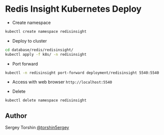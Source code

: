 # Redis Insight Kubernetes Deploy

- Create namespace
```bash
kubectl create namespace redisinsight
```
- Deploy to cluster
```bash
cd database/redis/redisinsight/
kubectl apply -f k8s/ -n redisinsight
```
- Port forward
```bash
kubectl -n redisinsight port-forward deployment/redisinsight 5540:5540
```
- Access with web browser `http://localhost:5540`

- Delete
```bash
kubectl delete namespace redisinsight
```

## Author

Sergey Torshin [@torshin5ergey](https://github.com/torshin5ergey)
